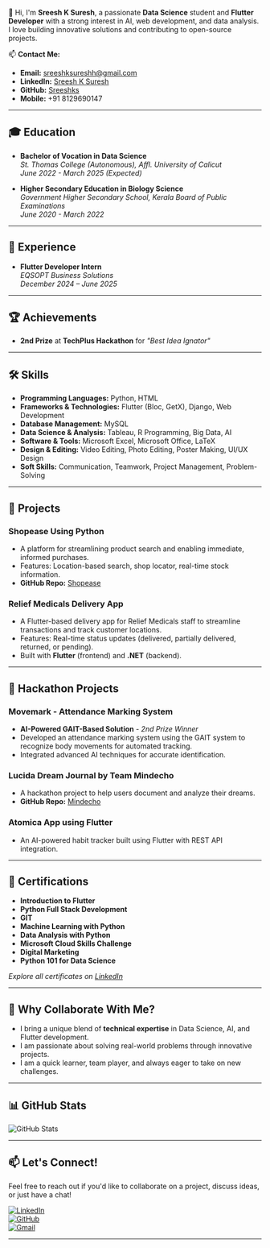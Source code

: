 
👋 Hi, I'm **Sreesh K Suresh**, a passionate **Data Science** student and **Flutter Developer** with a strong interest in AI, web development, and data analysis. I love building innovative solutions and contributing to open-source projects.

📫 **Contact Me:**  
- **Email:** [sreeshksureshh@gmail.com](mailto:sreeshksureshh@gmail.com)  
- **LinkedIn:** [Sreesh K Suresh](https://www.linkedin.com/in/sreesh-k-suresh/)  
- **GitHub:** [Sreeshks](https://github.com/Sreeshks)  
- **Mobile:** +91 8129690147  

---

## 🎓 **Education**
- **Bachelor of Vocation in Data Science**  
  *St. Thomas College (Autonomous), Affl. University of Calicut*  
  *June 2022 - March 2025 (Expected)*  

- **Higher Secondary Education in Biology Science**  
  *Government Higher Secondary School, Kerala Board of Public Examinations*  
  *June 2020 - March 2022*  

---

## 💼 **Experience**
- **Flutter Developer Intern**  
  *EQSOPT Business Solutions*  
  *December 2024 – June 2025*  

---

## 🏆 **Achievements**
- **2nd Prize** at **TechPlus Hackathon** for *"Best Idea Ignator"*  

---

## 🛠️ **Skills**
- **Programming Languages:** Python, HTML  
- **Frameworks & Technologies:** Flutter (Bloc, GetX), Django, Web Development  
- **Database Management:** MySQL  
- **Data Science & Analysis:** Tableau, R Programming, Big Data, AI  
- **Software & Tools:** Microsoft Excel, Microsoft Office, LaTeX  
- **Design & Editing:** Video Editing, Photo Editing, Poster Making, UI/UX Design  
- **Soft Skills:** Communication, Teamwork, Project Management, Problem-Solving  

---

## 🚀 **Projects**

### **Shopease Using Python**
- A platform for streamlining product search and enabling immediate, informed purchases.  
- Features: Location-based search, shop locator, real-time stock information.  
- **GitHub Repo:** [Shopease](https://github.com/Sreeshks/shopease.py.git)  

### **Relief Medicals Delivery App**
- A Flutter-based delivery app for Relief Medicals staff to streamline transactions and track customer locations.  
- Features: Real-time status updates (delivered, partially delivered, returned, or pending).  
- Built with **Flutter** (frontend) and **.NET** (backend).  

---

## 🏅 **Hackathon Projects**

### **Movemark - Attendance Marking System**
- **AI-Powered GAIT-Based Solution** - *2nd Prize Winner*  
- Developed an attendance marking system using the GAIT system to recognize body movements for automated tracking.  
- Integrated advanced AI techniques for accurate identification.  

### **Lucida Dream Journal by Team Mindecho**
- A hackathon project to help users document and analyze their dreams.  
- **GitHub Repo:** [Mindecho](https://github.com/codecrypt1/Mindecho)  

### **Atomica App using Flutter**
- An AI-powered habit tracker built using Flutter with REST API integration.  

---

## 📜 **Certifications**
- **Introduction to Flutter**  
- **Python Full Stack Development**  
- **GIT**  
- **Machine Learning with Python**  
- **Data Analysis with Python**  
- **Microsoft Cloud Skills Challenge**  
- **Digital Marketing**  
- **Python 101 for Data Science**  

*Explore all certificates on [LinkedIn](https://www.linkedin.com/in/sreesh-k-suresh/)*  

---

## 🌟 **Why Collaborate With Me?**
- I bring a unique blend of **technical expertise** in Data Science, AI, and Flutter development.  
- I am passionate about solving real-world problems through innovative projects.  
- I am a quick learner, team player, and always eager to take on new challenges.  

---

## 📊 **GitHub Stats**
![GitHub Stats](https://github-readme-stats.vercel.app/api?username=Sreeshks&show_icons=true&theme=radical)

---

## 📫 **Let's Connect!**
Feel free to reach out if you'd like to collaborate on a project, discuss ideas, or just have a chat!  

[![LinkedIn](https://img.shields.io/badge/LinkedIn-0077B5?style=for-the-badge&logo=linkedin&logoColor=white)](https://www.linkedin.com/in/sreesh-k-suresh/)  
[![GitHub](https://img.shields.io/badge/GitHub-100000?style=for-the-badge&logo=github&logoColor=white)](https://github.com/Sreeshks)  
[![Gmail](https://img.shields.io/badge/Gmail-D14836?style=for-the-badge&logo=gmail&logoColor=white)](mailto:sreeshksureshh@gmail.com)  

---
